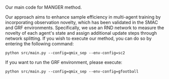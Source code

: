 Our main code for MANGER method.

Our approach aims to enhance sample efficiency in multi-agent training by incorporating observation novelty, which has been validated in the SMAC and GRF environments. Specifically, we use an RND network to measure the novelty of each agent's state and assign additional update steps through network splitting. If you wish to execute our method, you can do so by entering the following command:

```python src/main.py --config=qmix_sep --env-config=sc2```

If you want to run the GRF environment, please execute:

```python src/main.py --config=qmix_sep --env-config=gfootball```

